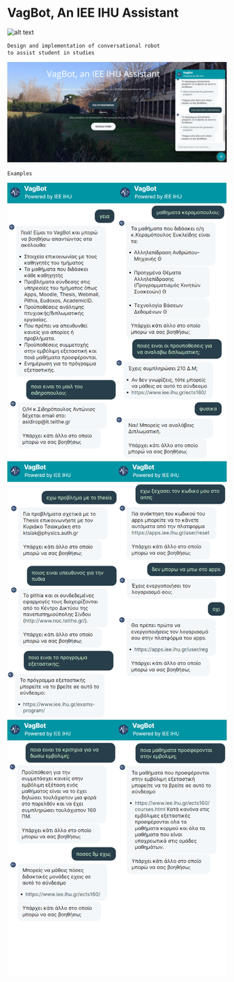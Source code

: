 # VagBot, An IEE IHU Assistant
![alt text](https://raw.githubusercontent.com/vagmark30/VagBot/main/imgs/IEE_logo_v2.svg)

```
Design and implementation of conversational robot 
to assist student in studies
```
![alt text](https://raw.githubusercontent.com/vagmark30/VagBot/main/imgs/DemoDE.png)

```
Examples
```
![alt text](https://raw.githubusercontent.com/vagmark30/VagBot/main/imgs/conv1.png)
![alt text](https://raw.githubusercontent.com/vagmark30/VagBot/main/imgs/conv2.png)
![alt text](https://raw.githubusercontent.com/vagmark30/VagBot/main/imgs/conv3.png)

